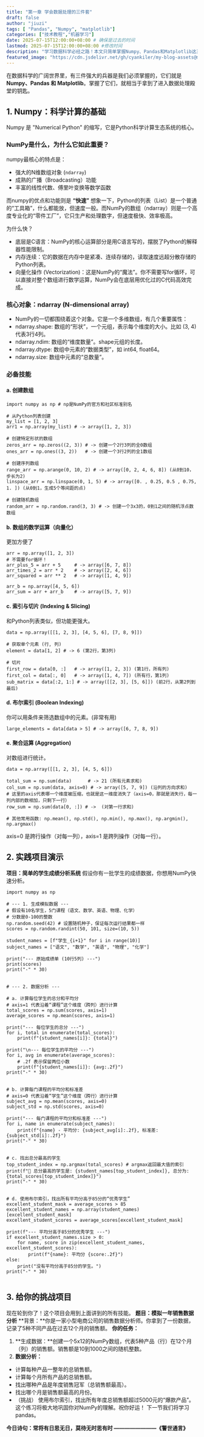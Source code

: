 ```yaml
---
title: "第一章 学会数据处理的三件套"
draft: false
author: "jiuzi"
tags: [ "Pandas", "Numpy", "matplotlib"]
categories: ["技术教程","机器学习"]
date: 2025-07-15T12:00:00+08:00 # 确保是过去的时间
lastmod: 2025-07-15T12:00:00+08:00 #修改时间
description: "学习数据科学必经之路！本文只简单掌握Numpy、Pandas和Matplotlib这三个Python数据处理核心库的基础用法。"
featured_image: "https://cdn.jsdelivr.net/gh/cyankiler/my-blog-assets@main/images/pandas.png"
---
```



在数据科学的广阔世界里，有三件强大的兵器是我们必须掌握的，它们就是 **Numpy、Pandas 和 Matplotlib**。掌握了它们，就相当于拿到了进入数据处理殿堂的钥匙。

## 1. Numpy：科学计算的基础
Numpy 是 "Numerical Python" 的缩写，它是Python科学计算生态系统的核心。

### NumPy是什么，为什么它如此重要？

numpy最核心的特点是：
- 强大的N维数组对象 (`ndarray`)
- 成熟的广播（Broadcasting）功能
- 丰富的线性代数、傅里叶变换等数学函数

而numpy的优点和功能则是 **“快速”**
想象一下，Python的列表（List）是一个普通的“工具箱”，什么都能放，但速度一般。而NumPy的数组（ndarray）则是一个高度专业化的“零件工厂”，它只生产和处理数字，但速度极快、效率极高。

为什么快？

- 底层是C语言：NumPy的核心运算部分是用C语言写的，摆脱了Python的解释器性能限制。
- 内存连续：它的数据在内存中是紧凑、连续存储的，读取速度远超分散存储的Python列表。
- 向量化操作 (Vectorization)：这是NumPy的“魔法”。你不需要写for循环，可以直接对整个数组进行数学运算，NumPy会在底层用优化过的C代码高效完成。

### 核心对象：ndarray (N-dimensional array)

- NumPy的一切都围绕着这个对象。它是一个多维数组，有几个重要属性：
- ndarray.shape: 数组的“形状”，一个元组，表示每个维度的大小。比如 (3, 4) 代表3行4列。
- ndarray.ndim: 数组的“维度数量”。shape元组的长度。
- ndarray.dtype: 数组中元素的“数据类型”，如 int64, float64。
- ndarray.size: 数组中元素的“总数量”。

### 必备技能
#### a. 创建数组
```
import numpy as np # np是NumPy的官方和社区标准别名

# 从Python列表创建
my_list = [1, 2, 3]
arr1 = np.array(my_list) # -> array​([1, 2, 3])

# 创建特定形状的数组
zeros_arr = np.zeros((2, 3)) # -> 创建一个2行3列的全0数组
ones_arr = np.ones((3, 2))   # -> 创建一个3行2列的全1数组

# 创建序列数组
range_arr = np.arange(0, 10, 2) # -> array([0, 2, 4, 6, 8]) (从0到10，步长为2)
linspace_arr = np.linspace(0, 1, 5) # -> array([0. , 0.25, 0.5 , 0.75, 1. ]) (从0到1，生成5个等间距的点)

# 创建随机数组
random_arr = np.random.rand(3, 3) # -> 创建一个3x3的，0到1之间的随机浮点数数组

```

#### b. 数组的数学运算（向量化）
更加方便了
```
arr = np.array([1, 2, 3])
# 不需要for循环！
arr_plus_5 = arr + 5     # -> array([6, 7, 8])
arr_times_2 = arr * 2    # -> array([2, 4, 6])
arr_squared = arr ** 2   # -> array([1, 4, 9])

arr_b = np.array([4, 5, 6])
arr_sum = arr + arr_b    # -> array([5, 7, 9])

```
#### c. 索引与切片 (Indexing & Slicing)
和Python列表类似，但功能更强大。
```
data = np.array([[1, 2, 3], [4, 5, 6], [7, 8, 9]])

# 获取单个元素 (行, 列)
element = data[1, 2] # -> 6 (第2行，第3列)

# 切片
first_row = data[0, :]   # -> array([1, 2, 3]) (第1行，所有列)
first_col = data[:, 0]   # -> array([1, 4, 7])​ (所有行，第1列)
sub_matrix = data[:2, 1:] # -> array([[2, 3], [5, 6]]) (前2行，从第2列到最后)

```

#### d. 布尔索引 (Boolean Indexing) 
你可以用条件来筛选数组中的元素。(非常有用)
```
large_elements = data[data > 5] # -> array([6, 7, 8, 9])

```

#### e. 聚合运算 (Aggregation)
对数组进行统计。
```
data = np.array([[1, 2, 3], [4, 5, 6]])

total_sum = np.sum(data)      # -> 21 (所有元素求和)
col_sum = np.sum(data, axis=0) # -> array([5, 7, 9]) (沿列的方向求和)
# 这里的axis代表哪一个维度被压缩，也就是这一维度消失了（axis=0，那就是消失行，每一列内部的数相加，只剩下一行）
row_sum = np.sum(data[0, :]) # ->  (对第一行求和)

# 其他常用函数: np.mean(), np.std(), np.min(), np.max(), np.argmin(), np.argmax()

```
axis=0 是跨行操作（对每一列），axis=1 是跨列操作（对每一行）。

## 2. 实践项目演示
**项目：简单的学生成绩分析系统**
假设你有一批学生的成绩数据，你想用NumPy快速分析。
```
import numpy as np

# --- 1. 生成模拟数据 ---
# 假设有10名学生，5门课程（语文、数学、英语、物理、化学）
# 分数是0-100的整数
np.random.seed(42) # 设置随机种子，保证每次运行结果都一样
scores = np.random.randint(50, 101, size=(10, 5))

student_names = [f"学生_{i+1}" for i in range(10)]
subject_names​ = ["语文", "数学", "英语", "物理", "化学"]

print("--- 原始成绩单 (10行5列) ---")
print(scores)
print("-" * 30)


# --- 2. 数据分析 ---

# a. 计算每位学生的总分和平均分
# axis=1 代表沿着“课程”这个维度（跨列）进行计算
total_scores = np.sum(scores, axis=1)
average_scores = np.mean(scores, axis=1)

print("--- 每位学生的总分 ---")
for i, total in enumerate(total_scores):
    print(f"{student_names[i]}: {total}")

print("\n--- 每位学生的平均分 ---")
for i, avg in enumerate(average_scores):
    # .2f 表示保留两位小数
    print(f"{student_names[i]}: {avg:.2f}")
print("-" * 30)


# b. 计算每门课程的平均分和标准差
# axis=0 代表沿着“学生”这个维度（跨行）进行计算
subject_avg = np.mean(scores, axis=0)
subject_std = np.std(scores, axis=0)

print("--- 每门课程的平均分和标准差 ---")
for i, name in enumerate(subject_names):
    print(f"{name} - 平均分: {subject_avg[i]:.2f}, 标准差: {subject_std[i]:.2f}")
print("-" * 30)


# c. 找出总分最高的学生
top_student_index = np.argmax(total_scores) # argmax返回最大值的索引
print(f"🎉 总分最高的学生是: {student_names[top_student_index]}, 总分为: {total_scores[top_student_index]}")
print("-" * 30)


# d. 使用布尔索引，找出所有平均分高于85分的“优秀学生”
excellent_student_mask = average_scores > 85
excellent_student_names = np.array(student_names)[excellent_student_mask]
excellent_student_scores = average_scores[excellent_student_mask]

​print(f"--- 平均分高于85分的优秀学生 ---")
if excellent_student_names.size > 0:
    for name, score in zip(excellent_student_names, excellent_student_scores):
        print(f"{name}: 平均分 {score:.2f}")
else:
    print("没有平均分高于85分的学生。")
print("-" * 30)


```

## 3. 给你的挑战项目
现在轮到你了！这个项目会用到上面讲到的所有技能。
**题目：模拟一年销售数据分析**
**背景：**你是一家小型电商公司的销售数据分析师。你拿到了一份数据，记录了5种不同产品在过去12个月的销售额。
**你的任务：**
1. **生成数据：**创建一个5x12的NumPy数组，代表5种产品（行）在12个月（列）的销售额。销售额是10到1000之间的随机整数。
2. **数据分析：**
- 计算每种产品一整年的总销售额。
- 计算每个月所有产品的总销售额。
- 找出哪种产品是年度销售冠军（总销售额最高）。
- 找出哪个月是销售额最高的月份。
- （挑战） 使用布尔索引，找出所有年度总销售额超过5000元的“爆款产品”。
这个练习将极大地巩固你对NumPy的理解。祝你好运！
下一节我们将学习pandas。

**今日诗句：常将有日思无日，莫待无时思有时 ————————《警世通言》**